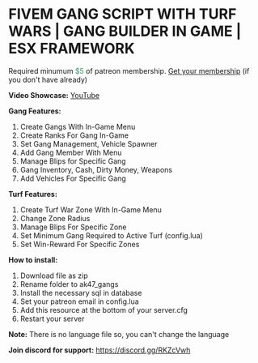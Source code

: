 <h1>FIVEM GANG SCRIPT WITH TURF WARS | GANG BUILDER IN GAME | ESX FRAMEWORK</h1>
<p>Required minumum <span style="color: #339966;">$5</span> of patreon membership. <a href="https://patreon.com/menanak47" target="_blank">Get your membership</a> (if you don't have already)</p>
<p><strong>Video Showcase:</strong> <a href="https://youtu.be/o1xII8uANh4">YouTube</a></p>
<p><strong>Gang Features: </strong></p>
<ol>
<li>Create Gangs With In-Game Menu</li>
<li>Create Ranks For Gang In-Game</li>
<li>Set Gang Management, Vehicle Spawner</li>
<li>Add Gang Member With Menu</li>
<li>Manage Blips for Specific Gang</li>
<li>Gang Inventory, Cash, Dirty Money, Weapons</li>
<li>Add Vehicles For Specific Gang</li>
</ol>
<p><strong>Turf Features: </strong></p>
<ol>
<li>Create Turf War Zone With In-Game Menu</li>
<li>Change Zone Radius</li>
<li>Manage Blips For Specific Zone</li>
<li>Set Minimum Gang Required to Active Turf (config.lua)</li>
<li>Set Win-Reward For Specific Zones</li>
</ol>
<p><strong>How to install:</strong></p>
<ol>
<li>Download file as zip</li>
<li>Rename folder to ak47_gangs</li>
<li>Install the necessary sql in database</li>
<li>Set your patreon email in config.lua</li>
<li>Add this resource at the bottom of your server.cfg</li>
<li>Restart your server</li>
</ol>
<p><strong>Note:</strong> There is no language file so, you can't change the language</p>
<p><strong>Join discord for support:</strong> <a href="https://discord.gg/RKZcVwh">https://discord.gg/RKZcVwh</a></p>
